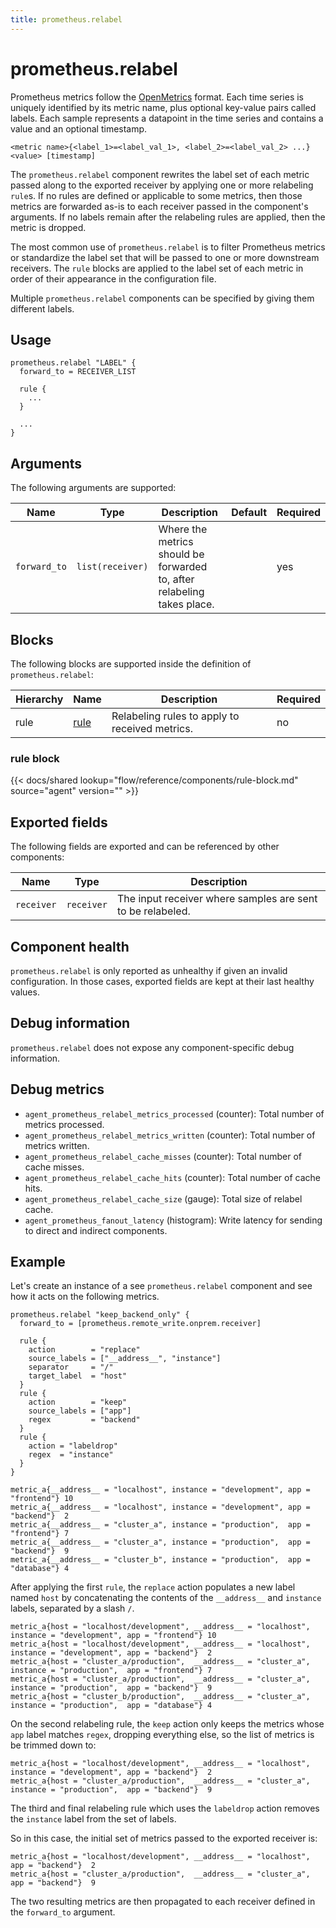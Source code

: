 ```yaml
---
title: prometheus.relabel
---
```


# prometheus.relabel

Prometheus metrics follow the [OpenMetrics](https://openmetrics.io/) format.
Each time series is uniquely identified by its metric name, plus optional
key-value pairs called labels. Each sample represents a datapoint in the
time series and contains a value and an optional timestamp.
```
<metric name>{<label_1>=<label_val_1>, <label_2>=<label_val_2> ...} <value> [timestamp]
```

The `prometheus.relabel` component rewrites the label set of each metric passed
along to the exported receiver by applying one or more relabeling `rule`s. If
no rules are defined or applicable to some metrics, then those metrics are
forwarded as-is to each receiver passed in the component's arguments. If no
labels remain after the relabeling rules are applied, then the metric is
dropped.

The most common use of `prometheus.relabel` is to filter Prometheus metrics or
standardize the label set that will be passed to one or more downstream
receivers. The `rule` blocks are applied to the label set of
each metric in order of their appearance in the configuration file.

Multiple `prometheus.relabel` components can be specified by giving them
different labels.

## Usage

```river
prometheus.relabel "LABEL" {
  forward_to = RECEIVER_LIST

  rule {
    ...
  }

  ...
}
```

## Arguments

The following arguments are supported:

Name | Type | Description | Default | Required
---- | ---- | ----------- | ------- | --------
`forward_to` | `list(receiver)` | Where the metrics should be forwarded to, after relabeling takes place. | | yes

## Blocks

The following blocks are supported inside the definition of `prometheus.relabel`:

Hierarchy | Name | Description | Required
--------- | ---- | ----------- | --------
rule | [rule][] | Relabeling rules to apply to received metrics. | no

[rule]: #rule-block

### rule block

{{< docs/shared lookup="flow/reference/components/rule-block.md" source="agent" version="<AGENT VERSION>" >}}

## Exported fields

The following fields are exported and can be referenced by other components:

Name | Type | Description
---- | ---- | -----------
`receiver` | `receiver` | The input receiver where samples are sent to be relabeled.

## Component health

`prometheus.relabel` is only reported as unhealthy if given an invalid
configuration. In those cases, exported fields are kept at their last healthy
values.

## Debug information

`prometheus.relabel` does not expose any component-specific debug information.

## Debug metrics


* `agent_prometheus_relabel_metrics_processed` (counter): Total number of metrics processed.
* `agent_prometheus_relabel_metrics_written` (counter): Total number of metrics written.
* `agent_prometheus_relabel_cache_misses` (counter): Total number of cache misses.
* `agent_prometheus_relabel_cache_hits` (counter): Total number of cache hits.
* `agent_prometheus_relabel_cache_size` (gauge): Total size of relabel cache.
* `agent_prometheus_fanout_latency` (histogram): Write latency for sending to direct and indirect components.

## Example

Let's create an instance of a see `prometheus.relabel` component and see how
it acts on the following metrics.

```river
prometheus.relabel "keep_backend_only" {
  forward_to = [prometheus.remote_write.onprem.receiver]

  rule {
    action        = "replace"
    source_labels = ["__address__", "instance"]
    separator     = "/"
    target_label  = "host"
  }
  rule {
    action        = "keep"
    source_labels = ["app"]
    regex         = "backend"
  }
  rule {
    action = "labeldrop"
    regex  = "instance"
  }
}
```

```
metric_a{__address__ = "localhost", instance = "development", app = "frontend"} 10
metric_a{__address__ = "localhost", instance = "development", app = "backend"}  2
metric_a{__address__ = "cluster_a", instance = "production",  app = "frontend"} 7
metric_a{__address__ = "cluster_a", instance = "production",  app = "backend"}  9
metric_a{__address__ = "cluster_b", instance = "production",  app = "database"} 4
```

After applying the first `rule`, the `replace` action populates a new label
named `host` by concatenating the contents of the `__address__` and `instance`
labels, separated by a slash `/`.

```
metric_a{host = "localhost/development", __address__ = "localhost", instance = "development", app = "frontend"} 10
metric_a{host = "localhost/development", __address__ = "localhost", instance = "development", app = "backend"}  2
metric_a{host = "cluster_a/production",  __address__ = "cluster_a", instance = "production",  app = "frontend"} 7
metric_a{host = "cluster_a/production",  __address__ = "cluster_a", instance = "production",  app = "backend"}  9
metric_a{host = "cluster_b/production",  __address__ = "cluster_a", instance = "production",  app = "database"} 4
```

On the second relabeling rule, the `keep` action only keeps the metrics whose
`app` label matches `regex`, dropping everything else, so the list of metrics
is be trimmed down to:

```
metric_a{host = "localhost/development", __address__ = "localhost", instance = "development", app = "backend"}  2
metric_a{host = "cluster_a/production",  __address__ = "cluster_a", instance = "production",  app = "backend"}  9
```

The third and final relabeling rule which uses the `labeldrop` action removes
the `instance` label from the set of labels.

So in this case, the initial set of metrics passed to the exported receiver is:
```
metric_a{host = "localhost/development", __address__ = "localhost", app = "backend"}  2
metric_a{host = "cluster_a/production",  __address__ = "cluster_a", app = "backend"}  9
```

The two resulting metrics are then propagated to each receiver defined in the
`forward_to` argument.
